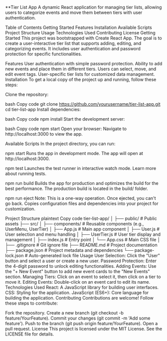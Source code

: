 **Tier List App
A dynamic React application for managing tier lists, allowing users to categorize events and move them between tiers with user authentication.

Table of Contents
Getting Started
Features
Installation
Available Scripts
Project Structure
Usage
Technologies Used
Contributing
License
Getting Started
This project was bootstrapped with Create React App. The goal is to create a user-interactive tier list that supports adding, editing, and categorizing events. It includes user authentication and password protection for specific functionalities.

Features
User authentication with simple password protection.
Ability to add new events and place them in different tiers.
Users can select, move, and edit event tags.
User-specific tier lists for customized data management.
Installation
To get a local copy of the project up and running, follow these steps:

Clone the repository:

bash
Copy code
git clone https://github.com/yourusername/tier-list-app.git
cd tier-list-app
Install dependencies:

bash
Copy code
npm install
Start the development server:

bash
Copy code
npm start
Open your browser: Navigate to http://localhost:3000 to view the app.

Available Scripts
In the project directory, you can run:

npm start
Runs the app in development mode.
The app will open at http://localhost:3000.

npm test
Launches the test runner in interactive watch mode.
Learn more about running tests.

npm run build
Builds the app for production and optimizes the build for the best performance.
The production build is located in the build/ folder.

npm run eject
Note: This is a one-way operation. Once ejected, you can't go back.
Copies configuration files and dependencies into your project for customization.

Project Structure
plaintext
Copy code
tier-list-app/
│
├── public/            # Public assets
├── src/
│   ├── components/    # Reusable components (e.g., UserMenu, UserTier)
│   ├── App.js         # Main app component
│   ├── User.js        # User selection and menu handling
│   ├── UserTier.js    # User tier display and management
│   ├── index.js       # Entry point
│   └── App.css        # Main CSS file
│
├── .gitignore         # Git ignore file
├── README.md          # Project documentation
├── package.json       # Project metadata and dependencies
└── package-lock.json  # Auto-generated lock file
Usage
User Selection: Click the "User" button and select a user or create a new user.
Password Protection: Enter the 4-digit password to unlock editing functionalities.
Adding Events: Use the "+ New Event" button to add new event cards to the "New Events" section.
Managing Tiers: Click on an event to select it, then click on a tier to move it.
Editing Events: Double-click on an event card to edit its name.
Technologies Used
React: A JavaScript library for building user interfaces.
CSS: Styling for the application.
JavaScript (ES6+): Core language for building the application.
Contributing
Contributions are welcome! Follow these steps to contribute:

Fork the repository.
Create a new branch (git checkout -b feature/YourFeature).
Commit your changes (git commit -m 'Add some feature').
Push to the branch (git push origin feature/YourFeature).
Open a pull request.
License
This project is licensed under the MIT License. See the LICENSE file for details.
